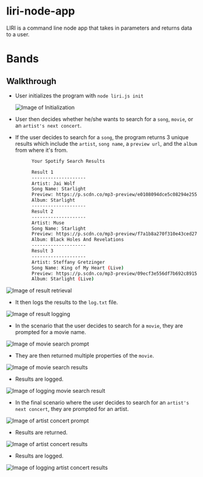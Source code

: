# liri-node-app
LIRI is a command line node app that takes in parameters and returns data to a user. 

# Bands

## Walkthrough

* User initializes the program with `node liri.js init`

  ![Image of Initialization](https://gyazo.com/f374dd897147d6b412c4ecc1385883a8)

* User then decides whether he/she wants to search for a `song`, `movie`, or an `artist's next concert`.

* If the user decides to search for a `song`, the program returns 3 unique results which include the `artist`, `song name`, a `preview url`, and the `album` from where it's from.

  ```bash
        Your Spotify Search Results

        Result 1
        --------------------
        Artist: Jai Wolf
        Song Name: Starlight
        Preview: https://p.scdn.co/mp3-preview/e0108094dce5c08294e25575cd2fea5c90727c77?cid=e8ca001c7b774c21a083b17d6dbb6525
        Album: Starlight
        --------------------
        Result 2
        --------------------
        Artist: Muse
        Song Name: Starlight
        Preview: https://p.scdn.co/mp3-preview/f7a1b8a270f310e43ced2720c9af5f29f6476b79?cid=e8ca001c7b774c21a083b17d6dbb6525
        Album: Black Holes And Revelations
        --------------------
        Result 3
        --------------------
        Artist: Steffany Gretzinger
        Song Name: King of My Heart (Live)
        Preview: https://p.scdn.co/mp3-preview/09ecf3e556df7b692c8915859e5f9e3db2af25e4?cid=e8ca001c7b774c21a083b17d6dbb6525
        Album: Starlight (Live)
  ```
![Image of result retrieval](https://gyazo.com/c2e6aeb84b771cf398b6635d935512d6)

* It then logs the results to the `log.txt` file.

![Image of result logging](https://gyazo.com/0ba3aa9ce8ced3dcd16d5ae0983df89f)

* In the scenario that the user decides to search for a `movie`, they are prompted for a movie name.

 ![Image of movie search prompt](https://gyazo.com/7fc9733656c6287682e4e9a9c9934056)

* They are then returned multiple properties of the `movie`.

![Image of movie search results](https://gyazo.com/1ebd7465c585e15bbae0a2b5319bb1b7)

* Results are logged.

![Image of logging movie search result](https://gyazo.com/c922b77eb7841d26f15b75a67b691a11)

* In the final scenario where the user decides to search for an `artist's next concert`, they are prompted for an artist.

![Image of artist concert prompt](https://gyazo.com/377d583b45248f46b28b8d79320e23c8)

* Results are returned.

![Image of artist concert results](https://gyazo.com/77e5904cf1d7d5bd5e439c71c7d81757)

* Results are logged.

![Image of logging artist concert results](https://gyazo.com/68c1dbc403fc3da7a95c80d27169b10c)
